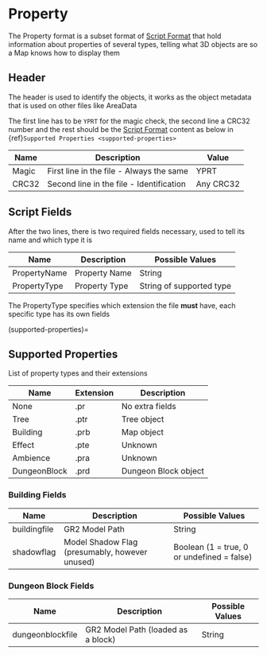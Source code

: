 # Property
The Property format is a subset format of [Script Format](Base.md)
that hold information about properties of several types, telling
what 3D objects are so a Map knows how to display them


## Header

The header is used to identify the objects, it works as the object metadata
that is used on other files like AreaData

The first line has to be `YPRT` for the magic check, the second
line a CRC32 number and the rest should be the [Script Format](Base.md) content as below in 
{ref}`Supported Properties <supported-properties>`

[//]: # (TODO: Add example file header and fields for each type)


| Name  | Description                              | Value     |
|-------|------------------------------------------|-----------|
| Magic | First line in the file - Always the same | YPRT      |
| CRC32 | Second line in the file - Identification | Any CRC32 |


## Script Fields

After the two lines, there is two required fields necessary,
used to tell its name and which type it is

| Name         | Description   | Possible Values          |
|--------------|---------------|--------------------------|
| PropertyName | Property Name | String                   |
| PropertyType | Property Type | String of supported type |

The PropertyType specifies which extension the file **must** have,
each specific type has its own fields


(supported-properties)=
## Supported Properties

List of property types and their extensions

| Name         | Extension | Description          |
|--------------|-----------|----------------------|
| None         | .pr       | No extra fields      |
| Tree         | .ptr      | Tree object          |
| Building     | .prb      | Map object           |
| Effect       | .pte      | Unknown              |
| Ambience     | .pra      | Unknown              |
| DungeonBlock | .prd      | Dungeon Block object |


### Building Fields

| Name         | Description                                    | Possible Values                            |
|--------------|------------------------------------------------|--------------------------------------------|
| buildingfile | GR2 Model Path                                 | String                                     |
| shadowflag   | Model Shadow Flag (presumably, however unused) | Boolean (1 = true, 0 or undefined = false) |


### Dungeon Block Fields

| Name             | Description                        | Possible Values |
|------------------|------------------------------------|-----------------|
| dungeonblockfile | GR2 Model Path (loaded as a block) | String          |

